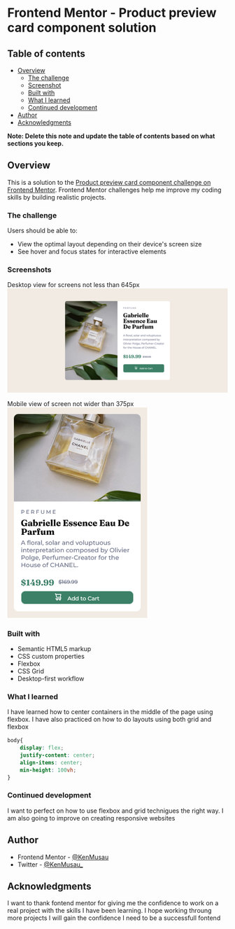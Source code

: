 # Frontend Mentor - Product preview card component solution



## Table of contents

- [Overview](#overview)
  - [The challenge](#the-challenge)
  - [Screenshot](#screenshot)
  - [Built with](#built-with)
  - [What I learned](#what-i-learned)
  - [Continued development](#continued-development)
- [Author](#author)
- [Acknowledgments](#acknowledgments)

**Note: Delete this note and update the table of contents based on what sections you keep.**

## Overview

This is a solution to the [Product preview card component challenge on Frontend Mentor](https://www.frontendmentor.io/challenges/product-preview-card-component-GO7UmttRfa). Frontend Mentor challenges help me improve my coding skills by building realistic projects. 


### The challenge

Users should be able to:

- View the optimal layout depending on their device's screen size
- See hover and focus states for interactive elements

### Screenshots


Desktop view for screens not less than 645px
![](./screenshots/Screenshot-desktop-view.png)

Mobile view of screen not wider than 375px
![](./screenshots/Screenshot-mobile-view.png)



### Built with

- Semantic HTML5 markup
- CSS custom properties
- Flexbox
- CSS Grid
- Desktop-first workflow

### What I learned

I have learned how to center containers in the middle of the page using flexbox.
I have also practiced on how to do layouts using both grid and flexbox


```css
body{
    display: flex;
    justify-content: center;
    align-items: center;
    min-height: 100vh;
}
```



### Continued development

I want to perfect on how to use flexbox and grid technigues the right way. I am also going to improve on creating responsive websites


## Author

- Frontend Mentor - [@KenMusau](https://www.frontendmentor.io/profile/@KenMusau)
- Twitter - [@KenMusau_](https://www.twitter.com/@KenMusau_)


## Acknowledgments

I want to thank fontend mentor for giving me the confidence to work on a real project with the skills I have been learning. I hope working throung more projects I will gain the confidence I need to be a successfull fontend